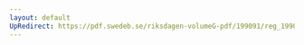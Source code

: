 ```yaml
---
layout: default
UpRedirect: https://pdf.swedeb.se/riksdagen-volumeG-pdf/199091/reg_199091/reg_199091_0957.pdf
---
```

